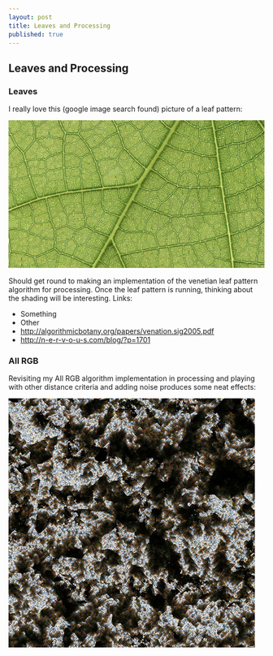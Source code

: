 ```yaml
---
layout: post
title: Leaves and Processing
published: true
---
```


## Leaves and Processing

### Leaves
I really love this (google image search found) picture of a leaf pattern:

![Leaf close up](/images/2014-11-09_screenshot_001.jpg)

Should get round to making an implementation of the venetian leaf pattern algorithm for processing. Once the leaf pattern is running, thinking about the shading will be interesting.
Links:
* Something
* Other
* <http://algorithmicbotany.org/papers/venation.sig2005.pdf>
* <http://n-e-r-v-o-u-s.com/blog/?p=1701>

### All RGB
Revisiting my All RGB algorithm implementation in processing and playing with other distance criteria and adding noise produces some neat effects:

![Pixel sort](/images/2014-11-09_screenshot_002.jpg)
